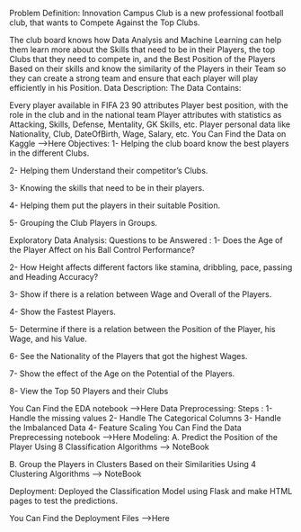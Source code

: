 Problem Definition:
Innovation Campus Club is a new professional football club, that wants to Compete Against the Top Clubs.

The club board knows how Data Analysis and Machine Learning can help them learn more about the Skills that need to be in their Players, the top Clubs that they need to compete in, and the Best Position of the Players Based on their skills and know the similarity of the Players in their Team so they can create a strong team and ensure that each player will play efficiently in his Position.
Data Description:
The Data Contains:

Every player available in FIFA 23
90 attributes
Player best position, with the role in the club and in the national team
Player attributes with statistics as Attacking, Skills, Defense, Mentality, GK Skills, etc.
Player personal data like Nationality, Club, DateOfBirth, Wage, Salary, etc.
You Can Find the Data on Kaggle -->Here
Objectives:
1- Helping the club board know the best players in the different Clubs.

2- Helping them Understand their competitor’s Clubs.

3- Knowing the skills that need to be in their players.

4- Helping them put the players in their suitable Position.

5- Grouping the Club Players in Groups.

Exploratory Data Analysis:
Questions to be Answered :
1- Does the Age of the Player Affect on his Ball Control Performance?

2- How Height affects different factors like stamina, dribbling, pace, passing and Heading Accuracy?

3- Show if there is a relation between Wage and Overall of the Players.

4- Show the Fastest Players.

5- Determine if there is a relation between the Position of the Player, his Wage, and his Value.

6- See the Nationality of the Players that got the highest Wages.

7- Show the effect of the Age on the Potential of the Players.

8- View the Top 50 Players and their Clubs

You Can Find the EDA notebook -->Here
Data Preprocessing:
Steps :
1- Handle the missing values
2- Handle The Categorical Columns
3- Handle the Imbalanced Data
4- Feature Scaling
You Can Find the Data Preprecessing notebook -->Here
Modeling:
A. Predict the Position of the Player Using 8 Classification Algorithms --> NoteBook

B. Group the Players in Clusters Based on their Similarities Using 4 Clustering Algorithms --> NoteBook

Deployment:
Deployed the Classification Model using Flask and make HTML pages to test the predictions.

You Can Find the Deployment Files -->Here
